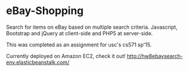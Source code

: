 # eBay-Shopping
Search for items on eBay based on multiple search criteria. Javascript, Bootstrap and jQuery at client-side and PHP5 at server-side. 

This was completed as an assignment for usc's cs571 sp'15. 

Currently deployed on Amazon EC2, check it out!
http://hw8ebaysearch-env.elasticbeanstalk.com/
